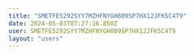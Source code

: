 ```yaml
---
title: "SMETFE5292SYY7MZHFNYGH809SP7HX12JFK5C4T9"
date: 2024-05-03T07:27:16.850Z
user: SMETFE5292SYY7MZHFNYGH809SP7HX12JFK5C4T9
layout: "users"
---
```

    